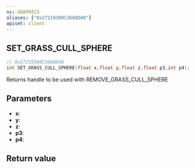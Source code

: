 ```yaml
---
ns: GRAPHICS
aliases: ["0x27219300C36A8D40"]
apiset: client
---
```

## SET_GRASS_CULL_SPHERE

```c
// 0x27219300C36A8D40
int SET_GRASS_CULL_SPHERE(float x,float y,float z,float p3,int p4);
```

Returns handle to be used with REMOVE_GRASS_CULL_SPHERE

## Parameters
* **x**:
* **y**:
* **z**:
* **p3**:
* **p4**:

## Return value